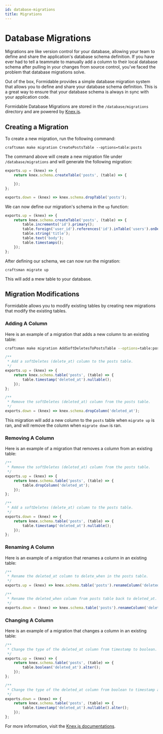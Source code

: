 ```yaml
---
id: database-migrations
title: Migrations
---
```


# Database Migrations

Migrations are like version control for your database, allowing your team to define and share the application's database schema definition. If you have ever had to tell a teammate to manually add a column to their local database schema after pulling in your changes from source control, you've faced the problem that database migrations solve.

Out of the box, Formidable provides a simple database migration system that allows you to define and share your database schema definition. This is a great way to ensure that your database schema is always in sync with your application code.

Formidable Database Migrations are stored in the `/database/migrations` directory and are powered by [Knex.js](https://knexjs.org/).

## Creating a Migration

To create a new migration, run the following command:

```
craftsman make migration CreatePostsTable --options=table:posts
```

The command above will create a new migration file under `/database/migrations` and will generate the following migration:

```js
exports.up = (knex) => {
	return knex.schema.createTable('posts', (table) => {

	});
};

exports.down = (knex) => knex.schema.dropTable('posts');
```

We can now define our migration's schema in the `up` function:

```js
exports.up = (knex) => {
	return knex.schema.createTable('posts', (table) => {
		table.increments('id').primary();
		table.foreign('user_id').references('id').inTable('users').onDelete('cascade');
		table.string('title');
		table.text('body');
		table.timestamps();
	});
};
```

After defining our schema, we can now run the migration:

```
craftsman migrate up
```

This will add a mew table to your database.

## Migration Modifications

Formidable allows you to modify existing tables by creating new migrations that modify the existing tables.

### Adding A Column

Here is an example of a migration that adds a new column to an existing table:

```bash
craftsman make migration AddSoftDeletesToPostsTable --options=table:posts,alter
```

```js
/**
 * Add a softDeletes (delete_at) column to the posts table.
 */
exports.up = (knex) => {
	return knex.schema.table('posts', (table) => {
		table.timestamp('deleted_at').nullable();
	});
};

/**
 * Remove the softDeletes (deleted_at) column from the posts table.
 */
exports.down = (knex) => knex.schema.dropColumn('deleted_at');
```

This migration will add a new column to the `posts` table when `migrate up` is ran, and will remove the column when `migrate down` is ran.

### Removing A Column

Here is an example of a migration that removes a column from an existing table:

```js
/**
 * Remove the softDeletes (deleted_at) column from the posts table.
 */
exports.up = (knex) => {
	return knex.schema.table('posts', (table) => {
		table.dropColumn('deleted_at');
	});
};

/**
 * Add a softDeletes (delete_at) column to the posts table.
 */
exports.down = (knex) => {
	return knex.schema.table('posts', (table) => {
		table.timestamp('deleted_at').nullable();
	});
};
```

### Renaming A Column

Here is an example of a migration that renames a column in an existing table:

```js
/**
 * Rename the deleted_at column to delete_when in the posts table.
 */
exports.up = (knex) => knex.schema.table('posts').renameColumn('deleted_at', 'deleted_when');

/**
 * Rename the deleted_when column from posts table back to deleted_at.
 */
exports.down = (knex) => knex.schema.table('posts').renameColumn('deleted_when', 'deleted_at);
```

### Changing A Column

Here is an example of a migration that changes a column in an existing table:

```js
/**
 * Change the type of the deleted_at column from timestamp to boolean.
 */
exports.up = (knex) => {
	return knex.schema.table('posts', (table) => {
		table.boolean('deleted_at').alter();
	});
};

/**
 * Change the type of the deleted_at column from boolean to timestamp and make it nullable.
 */
exports.down = (knex) => {
	return knex.schema.table('posts', (table) => {
		table.timestamp('deleted_at').nullable().alter();
	});
};
```

For more information, visit the [Knex.js documentations](https://knexjs.org/#Schema).
